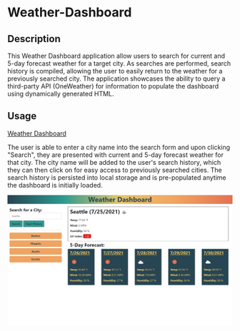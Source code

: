 # Weather-Dashboard

## Description

This Weather Dashboard application allow users to search for current and 5-day forecast weather for a target city. As searches are performed, search history is compiled, allowing the user to easily return to the weather for a previously searched city. The application showcases the ability to query a third-party API (OneWeather) for information to populate the dashboard using dynamically generated HTML.

## Usage

[Weather Dashboard](https://michaelhermes.github.io/Weather-Dashboard/)

The user is able to enter a city name into the search form and upon clicking "Search", they are presented with current and 5-day forecast weather for that city. The city name will be added to the user's search history, which they can then click on for easy access to previously searched cities. The search history is persisted into local storage and is pre-populated anytime the dashboard is initially loaded.

![Weather Dashboard for Seattle with search history present](assets/img/Weather-Dashboard.jpg)

